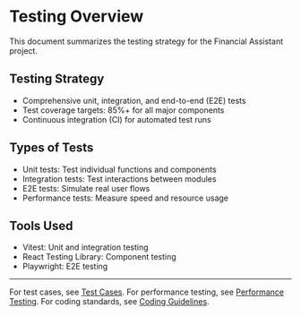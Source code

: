 # Testing Overview

This document summarizes the testing strategy for the Financial Assistant project.

## Testing Strategy
- Comprehensive unit, integration, and end-to-end (E2E) tests
- Test coverage targets: 85%+ for all major components
- Continuous integration (CI) for automated test runs

## Types of Tests
- Unit tests: Test individual functions and components
- Integration tests: Test interactions between modules
- E2E tests: Simulate real user flows
- Performance tests: Measure speed and resource usage

## Tools Used
- Vitest: Unit and integration testing
- React Testing Library: Component testing
- Playwright: E2E testing

---

For test cases, see [Test Cases](./cases.md).
For performance testing, see [Performance Testing](./performance.md).
For coding standards, see [Coding Guidelines](../CODING_GUIDELINES.md). 